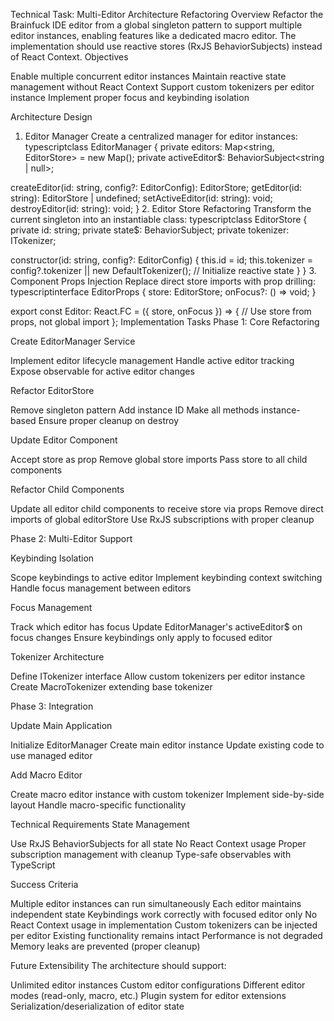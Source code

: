 Technical Task: Multi-Editor Architecture Refactoring
Overview
Refactor the Brainfuck IDE editor from a global singleton pattern to support multiple editor instances, enabling features like a dedicated macro editor. The implementation should use reactive stores (RxJS BehaviorSubjects) instead of React Context.
Objectives

Enable multiple concurrent editor instances
Maintain reactive state management without React Context
Support custom tokenizers per editor instance
Implement proper focus and keybinding isolation

Architecture Design
1. Editor Manager
   Create a centralized manager for editor instances:
   typescriptclass EditorManager {
   private editors: Map<string, EditorStore> = new Map();
   private activeEditor$: BehaviorSubject<string | null>;

createEditor(id: string, config?: EditorConfig): EditorStore;
getEditor(id: string): EditorStore | undefined;
setActiveEditor(id: string): void;
destroyEditor(id: string): void;
}
2. Editor Store Refactoring
   Transform the current singleton into an instantiable class:
   typescriptclass EditorStore {
   private id: string;
   private state$: BehaviorSubject<EditorState>;
   private tokenizer: ITokenizer;

constructor(id: string, config?: EditorConfig) {
this.id = id;
this.tokenizer = config?.tokenizer || new DefaultTokenizer();
// Initialize reactive state
}
}
3. Component Props Injection
   Replace direct store imports with prop drilling:
   typescriptinterface EditorProps {
   store: EditorStore;
   onFocus?: () => void;
   }

export const Editor: React.FC<EditorProps> = ({ store, onFocus }) => {
// Use store from props, not global import
};
Implementation Tasks
Phase 1: Core Refactoring

Create EditorManager Service

Implement editor lifecycle management
Handle active editor tracking
Expose observable for active editor changes


Refactor EditorStore

Remove singleton pattern
Add instance ID
Make all methods instance-based
Ensure proper cleanup on destroy


Update Editor Component

Accept store as prop
Remove global store imports
Pass store to all child components


Refactor Child Components

Update all editor child components to receive store via props
Remove direct imports of global editorStore
Use RxJS subscriptions with proper cleanup



Phase 2: Multi-Editor Support

Keybinding Isolation

Scope keybindings to active editor
Implement keybinding context switching
Handle focus management between editors


Focus Management

Track which editor has focus
Update EditorManager's activeEditor$ on focus changes
Ensure keybindings only apply to focused editor


Tokenizer Architecture

Define ITokenizer interface
Allow custom tokenizers per editor instance
Create MacroTokenizer extending base tokenizer



Phase 3: Integration

Update Main Application

Initialize EditorManager
Create main editor instance
Update existing code to use managed editor


Add Macro Editor

Create macro editor instance with custom tokenizer
Implement side-by-side layout
Handle macro-specific functionality



Technical Requirements
State Management

Use RxJS BehaviorSubjects for all state
No React Context usage
Proper subscription management with cleanup
Type-safe observables with TypeScript

Success Criteria

Multiple editor instances can run simultaneously
Each editor maintains independent state
Keybindings work correctly with focused editor only
No React Context usage in implementation
Custom tokenizers can be injected per editor
Existing functionality remains intact
Performance is not degraded
Memory leaks are prevented (proper cleanup)

Future Extensibility
The architecture should support:

Unlimited editor instances
Custom editor configurations
Different editor modes (read-only, macro, etc.)
Plugin system for editor extensions
Serialization/deserialization of editor state